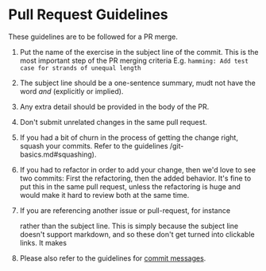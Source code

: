 # Pull Request Guidelines
These guidelines are to be followed for a PR merge.
1. Put the name of the exercise in the subject line of the commit. This is the most important step of the PR merging criteria 
   E.g. `hamming: Add test case for strands of unequal length`
1. The subject line should be a one-sentence summary, mudt not have
   the word *and* (explicitly or implied).
1. Any extra detail should be provided in the body of the PR.
1. Don't submit unrelated changes in the same pull request.
1. If you had a bit of churn in the process of getting the change right,
   squash your commits. Refer to the guidelines /git-basics.md#squashing).
1. If you had to refactor in order to add your change, then we'd love to
   see two commits: First the refactoring, then the added behavior. It's
   fine to put this in the same pull request, unless the refactoring is
   huge and would make it hard to review both at the same time.
1. If you are referencing another issue or pull-request, for instance
 
   rather than the subject line. This is simply because the subject line doesn't
   support markdown, and so these don't get turned into clickable links. It makes

1. Please also refer to the guidelines for [commit messages](/contributing/git-basics.md#commit-messages).
